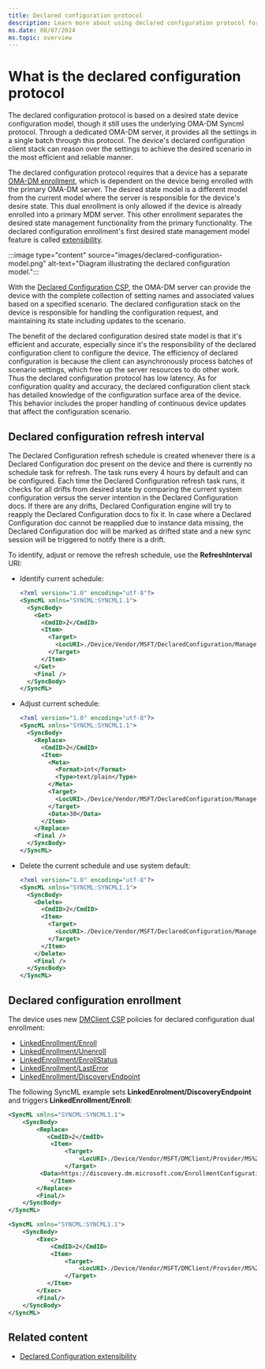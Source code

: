```yaml
---
title: Declared configuration protocol
description: Learn more about using declared configuration protocol for desired state management of Windows devices.
ms.date: 08/07/2024
ms.topic: overview
---
```


# What is the declared configuration protocol

The declared configuration protocol is based on a desired state device configuration model, though it still uses the underlying OMA-DM Syncml protocol. Through a dedicated OMA-DM server, it provides all the settings in a single batch through this protocol. The device's declared configuration client stack can reason over the settings to achieve the desired scenario in the most efficient and reliable manner.

The declared configuration protocol requires that a device has a separate [OMA-DM enrollment](mdm-overview.md), which is dependent on the device being enrolled with the primary OMA-DM server. The desired state model is a different model from the current model where the server is responsible for the device's desire state. This dual enrollment is only allowed if the device is already enrolled into a primary MDM server. This other enrollment separates the desired state management functionality from the primary functionality. The declared configuration enrollment's first desired state management model feature is called [extensibility](declared-configuration-extensibility.md).

:::image type="content" source="images/declared-configuration-model.png" alt-text="Diagram illustrating the declared configuration model.":::

With the [Declared Configuration CSP](mdm/declaredconfiguration-csp.md), the OMA-DM server can provide the device with the complete collection of setting names and associated values based on a specified scenario. The declared configuration stack on the device is responsible for handling the configuration request, and maintaining its state including updates to the scenario.

The benefit of the declared configuration desired state model is that it's efficient and accurate, especially since it's the responsibility of the declared configuration client to configure the device. The efficiency of declared configuration is because the client can asynchronously process batches of scenario settings, which free up the server resources to do other work. Thus the declared configuration protocol has low latency. As for configuration quality and accuracy, the declared configuration client stack has detailed knowledge of the configuration surface area of the device. This behavior includes the proper handling of continuous device updates that affect the configuration scenario.

## Declared configuration refresh interval

The Declared Configuration refresh schedule is created whenever there is a Declared Configuration doc present on the device and there is currently no schedule task for refresh. The task runs every 4 hours by default and can be configured. Each time the Declared Configuration refresh task runs, it checks for all drifts from desired state by comparing the current system configuration versus the server intention in the Declared Configuration docs. If there are any drifts, Declared Configuration engine will try to reapply the Declared Configuration docs to fix it. In case where a Declared Configuration doc cannot be reapplied due to instance data missing, the Declared Configuration doc will be marked as drifted state and a new sync session will be triggered to notify there is a drift.

To identify, adjust or remove the refresh schedule, use the **RefreshInterval** URI:

- Identify current schedule:

    ```xml
    <?xml version="1.0" encoding="utf-8"?>
    <SyncML xmlns="SYNCML:SYNCML1.1">
      <SyncBody>
        <Get>
          <CmdID>2</CmdID>
          <Item>
            <Target>
              <LocURI>./Device/Vendor/MSFT/DeclaredConfiguration/ManagementServiceConfiguration/RefreshInterval</LocURI>
            </Target>
          </Item>
        </Get>
        <Final />
      </SyncBody>
    </SyncML>
    ```

- Adjust current schedule:

    ```xml
    <?xml version="1.0" encoding="utf-8"?>
    <SyncML xmlns="SYNCML:SYNCML1.1">
      <SyncBody>
        <Replace>
          <CmdID>2</CmdID>
          <Item>
            <Meta>
              <Format>int</Format>
              <Type>text/plain</Type>
            </Meta>
            <Target>
              <LocURI>./Device/Vendor/MSFT/DeclaredConfiguration/ManagementServiceConfiguration/RefreshInterval</LocURI>
            </Target>
            <Data>30</Data>
          </Item>
        </Replace>
        <Final />
      </SyncBody>
    </SyncML>
    ```

- Delete the current schedule and use system default:

    ```xml
    <?xml version="1.0" encoding="utf-8"?>
    <SyncML xmlns="SYNCML:SYNCML1.1">
      <SyncBody>
        <Delete>
          <CmdID>2</CmdID>
          <Item>
            <Target>
              <LocURI>./Device/Vendor/MSFT/DeclaredConfiguration/ManagementServiceConfiguration/RefreshInterval</LocURI>
            </Target>
          </Item>
        </Delete>
        <Final />
      </SyncBody>
    </SyncML>
    ```

## Declared configuration enrollment

The device uses new [DMClient CSP](mdm/dmclient-csp.md) policies for declared configuration dual enrollment:

- [LinkedEnrollment/Enroll](mdm/dmclient-csp.md#deviceproviderprovideridlinkedenrollmentenroll)
- [LinkedEnrollment/Unenroll](mdm/dmclient-csp.md#deviceproviderprovideridlinkedenrollmentunenroll)
- [LinkedEnrollment/EnrollStatus](mdm/dmclient-csp.md#deviceproviderprovideridlinkedenrollmentenrollstatus)
- [LinkedEnrollment/LastError](mdm/dmclient-csp.md#deviceproviderprovideridlinkedenrollmentlasterror)
- [LinkedEnrollment/DiscoveryEndpoint](mdm/dmclient-csp.md#deviceproviderprovideridlinkedenrollmentdiscoveryendpoint)

The following SyncML example sets **LinkedEnrolment/DiscoveryEndpoint** and triggers **LinkedEnrollment/Enroll**:

```xml
<SyncML xmlns="SYNCML:SYNCML1.1">
    <SyncBody>
        <Replace>
           <CmdID>2</CmdID>
            <Item>
                <Target>
                    <LocURI>./Device/Vendor/MSFT/DMClient/Provider/MS%20DM%20SERVER/LinkedEnrollment/DiscoveryEndpoint</LocURI>
                </Target>
         <Data>https://discovery.dm.microsoft.com/EnrollmentConfiguration?api-version=1.0</Data>
            </Item>
        </Replace>
        <Final/>
    </SyncBody>
</SyncML>

<SyncML xmlns="SYNCML:SYNCML1.1">
    <SyncBody>
        <Exec>
            <CmdID>2</CmdID>
            <Item>
                <Target>
                    <LocURI>./Device/Vendor/MSFT/DMClient/Provider/MS%20DM%20SERVER/LinkedEnrollment/Enroll</LocURI>
                </Target>
           </Item>
        </Exec>
        <Final/>
    </SyncBody>
</SyncML>
```

## Related content

- [Declared Configuration extensibility](declared-configuration-extensibility.md)
